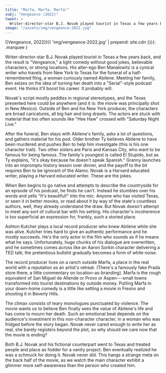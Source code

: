 ```yaml
---
title: "Marfa, Marfa, Marfa!"
subj: "Vengeance (2022)"
tweet: >
  Writer-director-star B.J. Novak played tourist in Texas a few years back and "Vengeance" is the result.
image: "/assets/img/vengeance-2022.jpg"
---
```


![Vengeance, 2022]({{ 'img/vengeance-2022.jpg' | prepend: site.cdn }}){: .marquee }

Writer-director-star B.J. Novak played tourist in Texas a few years back, and the result is "Vengeance," a light comedy without good jokes, believable characters, or strong locations. His alter-ego Ben Manalowitz is a cynical writer who travels from New York to Texas for the funeral of a half-remembered fling, a woman curiously named Abilene. Meeting her family, Ben seizes on the idea of turning her death into a "Serial"-style podcast event. He thinks it'll boost his career. It probably will.

Novak's script mostly peddles in regional stereotypes, and the Texas presented here could be anywhere (and it is: the movie was principally shot in New Mexico). Outside of Ben and his New York producer, the characters are broad caricatures, all big hair and long drawls. The actors are stuck with material that too often sounds like "Hee Haw" crossed with "Saturday Night Live." 

After the funeral, Ben stays with Abilene's family, asks a lot of questions, and gathers material for his pod. Older brother Ty believes Abilene to have been murdered and pushes Ben to help him investigate (this is his one character trait). Two other sisters are Paris and Kansas City, who want to be famous for being famous. The family's youngest is called El Stupido, but as Ty explains, "it's okay because he doesn't speak Spanish." Granny launches into an impromptu history lesson over dinner, and the payoff to the bit requires Ben to be ignorant of the Alamo. Novak is a Harvard educated writer, playing a Harvard educated writer. These are the jokes.

When Ben begins to go native and attempts to describe the countryside for an episode of his podcast, he finds he can't. Instead he stumbles over his words and yells "It's beautiful!" into the mic. Anyone who has visited Texas, or seen it in better movies, or read about it by way of the state's countless authors, well, they already understand the draw. But Novak doesn't attempt to meet any sort of cultural bar with his setting. His character's incoherence is too superficial an expression for, frankly, such a storied place.

Ashton Kutcher plays a local record producer who knew Abilene while she was alive. Kutcher tries hard to give an authentic performance and he mostly succeeds. He's the only actor in the film who sounds as if he means what he says. Unfortunately, huge chunks of his dialogue are overwritten, and he sometimes comes across like an Aaron Sorkin character delivering a TED talk; the pretentious bullshit gradually becomes a form of white noise.

The record producer lives on a ranch outside Marfa, a place in the real world with a reputation as an artist's retreat. (There's a famously fake Prada store there, a little commentary on location-as-branding). Marfa is the rough equivalent of San Miguel de Allende or Provo or Aspen---small towns transformed into tourist destinations by outside money. Putting Marfa in your down-home comedy is a little like setting a movie in Fresno and shooting it in Beverly Hills.

The climax consists of teary monologues punctuated by violence. The movie wants us to believe Ben finally sees the value of Abilene's life and has come to mourn her death. Such an emotional beat depends on the audience's investment in this non-character character, in a woman who was fridged before the story began. Novak never cared enough to write her as real, she barely registers beyond the plot, so why should we care now that the movie is ending?

Both B.J. Novak and his fictional counterpart went to Texas and treated people and place as fodder for a vanity project. Ben eventually realized he was a schmuck for doing it. Novak never did. This hangs a strange meta on the back half of the movie, as we watch the main character exhibit a glimmer more self-awareness than the person who created him.